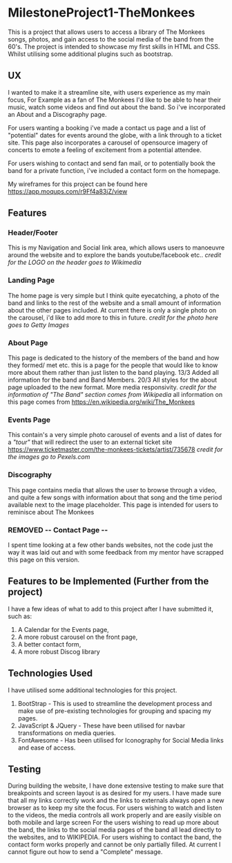 
# MilestoneProject1-TheMonkees

This is a project that allows users to access a library of The Monkees songs, 
photos, and gain access to the social media of the band from the 60's.
The project is intended to showcase my first skills in HTML and CSS. Whilst utilising
some additional plugins such as bootstrap.

## UX

I wanted to make it a streamline site, with users experience as my main focus,
For Example as a fan of The Monkees I'd like to be able to hear their music,
watch some videos and find out about the band. So i've incorporated an About
and a Discography page. 

For users wanting a booking i've made a contact us page and a list of "potential" dates 
for events around the globe, with a link through to a ticket site. This page also incorporates
a carousel of opensource imagery of concerts to emote a feeling of excitement from a potential
attendee.

For users wishing to contact and send fan mail, or to potentially book the band for a private 
function, i've included a contact form on the homepage.

My wireframes for this project can be found here https://app.moqups.com/r9Ff4a83jZ/view


## Features

### Header/Footer
This is my Navigation and Social link area, which allows users to manoeuvre around
the website and to explore the bands youtube/facebook etc..
*credit for the LOGO on the header goes to Wikimedia*

### Landing Page
The home page is very simple but I think quite eyecatching, a photo of the band
and links to the rest of the website and a small amount of information about the 
other pages included. At current there is only a single photo
on the carousel, i'd like to add more to this in future.
*credit for the photo here goes to Getty Images*

### About Page    
This page is dedicated to the history of the members of the band and 
how they formed/ met etc. this is a page for the people that would like to know
more about them rather than just listen to the band playing.
13/3 Added all information for the band and Band Members.
20/3 All styles for the about page uploaded to the new format. More media responsivity.
*credit for the information of "The Band" section comes from Wikipedia*
all information on this page comes from https://en.wikipedia.org/wiki/The_Monkees

### Events Page
This contain's a very simple photo carousel of events and a list of dates
for a *"tour"* that will redirect the user to an external ticket site
https://www.ticketmaster.com/the-monkees-tickets/artist/735678
*credit for the images go to Pexels.com*

### Discography
This page contains media that allows the user to browse through a video,
and quite a few songs with information about that song and the time period 
available next to the image placeholder. This page is intended for users to 
reminisce about The Monkees
    
### REMOVED -- Contact Page --
I spent time looking at a few other bands websites, not the code just the way it was laid out
and with some feedback from my mentor have scrapped this page on this version.


## Features to be Implemented (Further from the project)
I have a few ideas of what to add to this project after I have submitted it,
such as:
1. A Calendar for the Events page, 
2. A more robust carousel on the front page, 
3. A better contact form, 
4. A more robust Discog library


## Technologies Used
I have utilised some additional technologies for this project.
1. BootStrap - This is used to streamline the development process and make use of pre-existing technologies for grouping and spacing my pages.
2. JavaScript & JQuery - These have been utilised for navbar transformations on media queries.
3. FontAwesome - Has been utilised for Iconography for Social Media links and ease of access.


## Testing
During building the website, I have done extensive testing to make sure that breakpoints and screen layout is as desired for my users.
I have made sure that all my links correctly work and the links to externals always open a new browser as to keep my site the focus.
For users wishing to watch and listen to the videos, the media controls all work properly and are easily visible on both mobile and large screen
For the users wishing to read up more about the band, the links to the social media pages of the band all lead directly to the websites, and to WIKIPEDIA.
For users wishing to contact the band, the contact form works properly and cannot be only partially filled. At current I cannot figure out how to send a "Complete" message.



